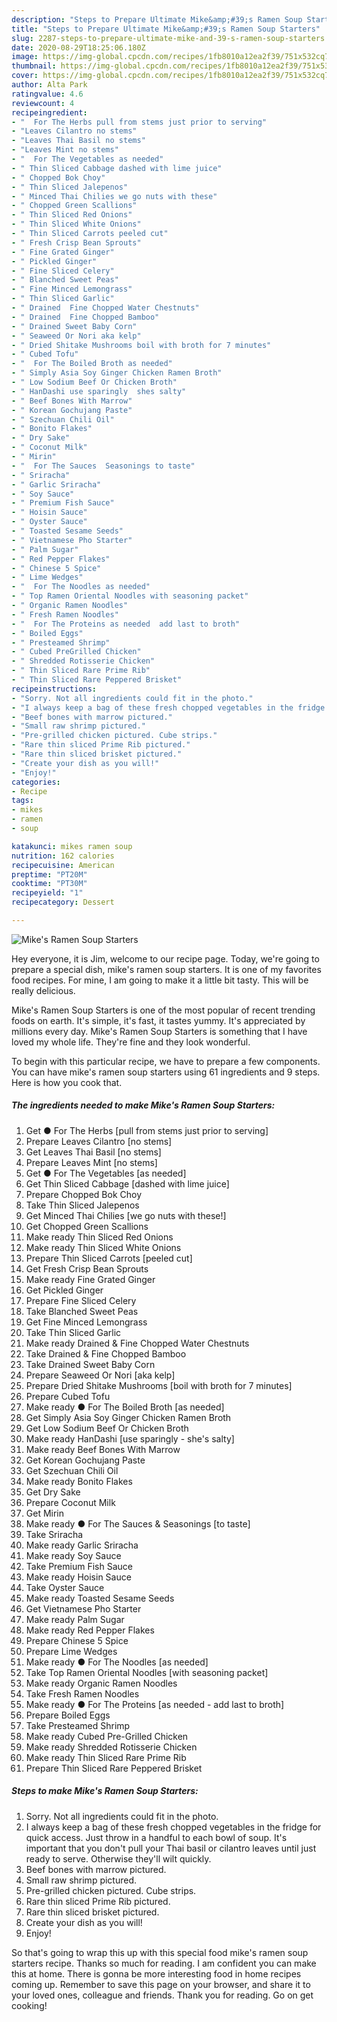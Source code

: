 ```yaml
---
description: "Steps to Prepare Ultimate Mike&amp;#39;s Ramen Soup Starters"
title: "Steps to Prepare Ultimate Mike&amp;#39;s Ramen Soup Starters"
slug: 2287-steps-to-prepare-ultimate-mike-and-39-s-ramen-soup-starters
date: 2020-08-29T18:25:06.180Z
image: https://img-global.cpcdn.com/recipes/1fb8010a12ea2f39/751x532cq70/mikes-ramen-soup-starters-recipe-main-photo.jpg
thumbnail: https://img-global.cpcdn.com/recipes/1fb8010a12ea2f39/751x532cq70/mikes-ramen-soup-starters-recipe-main-photo.jpg
cover: https://img-global.cpcdn.com/recipes/1fb8010a12ea2f39/751x532cq70/mikes-ramen-soup-starters-recipe-main-photo.jpg
author: Alta Park
ratingvalue: 4.6
reviewcount: 4
recipeingredient:
- "  For The Herbs pull from stems just prior to serving"
- "Leaves Cilantro no stems"
- "Leaves Thai Basil no stems"
- "Leaves Mint no stems"
- "  For The Vegetables as needed"
- " Thin Sliced Cabbage dashed with lime juice"
- " Chopped Bok Choy"
- " Thin Sliced Jalepenos"
- " Minced Thai Chilies we go nuts with these"
- " Chopped Green Scallions"
- " Thin Sliced Red Onions"
- " Thin Sliced White Onions"
- " Thin Sliced Carrots peeled cut"
- " Fresh Crisp Bean Sprouts"
- " Fine Grated Ginger"
- " Pickled Ginger"
- " Fine Sliced Celery"
- " Blanched Sweet Peas"
- " Fine Minced Lemongrass"
- " Thin Sliced Garlic"
- " Drained  Fine Chopped Water Chestnuts"
- " Drained  Fine Chopped Bamboo"
- " Drained Sweet Baby Corn"
- " Seaweed Or Nori aka kelp"
- " Dried Shitake Mushrooms boil with broth for 7 minutes"
- " Cubed Tofu"
- "  For The Boiled Broth as needed"
- " Simply Asia Soy Ginger Chicken Ramen Broth"
- " Low Sodium Beef Or Chicken Broth"
- " HanDashi use sparingly  shes salty"
- " Beef Bones With Marrow"
- " Korean Gochujang Paste"
- " Szechuan Chili Oil"
- " Bonito Flakes"
- " Dry Sake"
- " Coconut Milk"
- " Mirin"
- "  For The Sauces  Seasonings to taste"
- " Sriracha"
- " Garlic Sriracha"
- " Soy Sauce"
- " Premium Fish Sauce"
- " Hoisin Sauce"
- " Oyster Sauce"
- " Toasted Sesame Seeds"
- " Vietnamese Pho Starter"
- " Palm Sugar"
- " Red Pepper Flakes"
- " Chinese 5 Spice"
- " Lime Wedges"
- "  For The Noodles as needed"
- " Top Ramen Oriental Noodles with seasoning packet"
- " Organic Ramen Noodles"
- " Fresh Ramen Noodles"
- "  For The Proteins as needed  add last to broth"
- " Boiled Eggs"
- " Presteamed Shrimp"
- " Cubed PreGrilled Chicken"
- " Shredded Rotisserie Chicken"
- " Thin Sliced Rare Prime Rib"
- " Thin Sliced Rare Peppered Brisket"
recipeinstructions:
- "Sorry. Not all ingredients could fit in the photo."
- "I always keep a bag of these fresh chopped vegetables in the fridge for quick access. Just throw in a handful to each bowl of soup. It&#39;s important that you don&#39;t pull your Thai basil or cilantro leaves until just ready to serve. Otherwise they&#39;ll wilt quickly."
- "Beef bones with marrow pictured."
- "Small raw shrimp pictured."
- "Pre-grilled chicken pictured. Cube strips."
- "Rare thin sliced Prime Rib pictured."
- "Rare thin sliced brisket pictured."
- "Create your dish as you will!"
- "Enjoy!"
categories:
- Recipe
tags:
- mikes
- ramen
- soup

katakunci: mikes ramen soup 
nutrition: 162 calories
recipecuisine: American
preptime: "PT20M"
cooktime: "PT30M"
recipeyield: "1"
recipecategory: Dessert

---
```



![Mike&#39;s Ramen Soup Starters](https://img-global.cpcdn.com/recipes/1fb8010a12ea2f39/751x532cq70/mikes-ramen-soup-starters-recipe-main-photo.jpg)

Hey everyone, it is Jim, welcome to our recipe page. Today, we're going to prepare a special dish, mike&#39;s ramen soup starters. It is one of my favorites food recipes. For mine, I am going to make it a little bit tasty. This will be really delicious.



Mike&#39;s Ramen Soup Starters is one of the most popular of recent trending foods on earth. It's simple, it's fast, it tastes yummy. It's appreciated by millions every day. Mike&#39;s Ramen Soup Starters is something that I have loved my whole life. They're fine and they look wonderful.


To begin with this particular recipe, we have to prepare a few components. You can have mike&#39;s ramen soup starters using 61 ingredients and 9 steps. Here is how you cook that.

<!--inarticleads1-->

##### The ingredients needed to make Mike&#39;s Ramen Soup Starters:

1. Get  ● For The Herbs [pull from stems just prior to serving]
1. Prepare Leaves Cilantro [no stems]
1. Get Leaves Thai Basil [no stems]
1. Prepare Leaves Mint [no stems]
1. Get  ● For The Vegetables [as needed]
1. Get  Thin Sliced Cabbage [dashed with lime juice]
1. Prepare  Chopped Bok Choy
1. Take  Thin Sliced Jalepenos
1. Get  Minced Thai Chilies [we go nuts with these!]
1. Get  Chopped Green Scallions
1. Make ready  Thin Sliced Red Onions
1. Make ready  Thin Sliced White Onions
1. Prepare  Thin Sliced Carrots [peeled cut]
1. Get  Fresh Crisp Bean Sprouts
1. Make ready  Fine Grated Ginger
1. Get  Pickled Ginger
1. Prepare  Fine Sliced Celery
1. Take  Blanched Sweet Peas
1. Get  Fine Minced Lemongrass
1. Take  Thin Sliced Garlic
1. Make ready  Drained &amp; Fine Chopped Water Chestnuts
1. Take  Drained &amp; Fine Chopped Bamboo
1. Take  Drained Sweet Baby Corn
1. Prepare  Seaweed Or Nori [aka kelp]
1. Prepare  Dried Shitake Mushrooms [boil with broth for 7 minutes]
1. Prepare  Cubed Tofu
1. Make ready  ● For The Boiled Broth [as needed]
1. Get  Simply Asia Soy Ginger Chicken Ramen Broth
1. Get  Low Sodium Beef Or Chicken Broth
1. Make ready  HanDashi [use sparingly - she&#39;s salty]
1. Make ready  Beef Bones With Marrow
1. Get  Korean Gochujang Paste
1. Get  Szechuan Chili Oil
1. Make ready  Bonito Flakes
1. Get  Dry Sake
1. Prepare  Coconut Milk
1. Get  Mirin
1. Make ready  ● For The Sauces &amp; Seasonings [to taste]
1. Take  Sriracha
1. Make ready  Garlic Sriracha
1. Make ready  Soy Sauce
1. Take  Premium Fish Sauce
1. Make ready  Hoisin Sauce
1. Take  Oyster Sauce
1. Make ready  Toasted Sesame Seeds
1. Get  Vietnamese Pho Starter
1. Make ready  Palm Sugar
1. Make ready  Red Pepper Flakes
1. Prepare  Chinese 5 Spice
1. Prepare  Lime Wedges
1. Make ready  ● For The Noodles [as needed]
1. Take  Top Ramen Oriental Noodles [with seasoning packet]
1. Make ready  Organic Ramen Noodles
1. Take  Fresh Ramen Noodles
1. Make ready  ● For The Proteins [as needed - add last to broth]
1. Prepare  Boiled Eggs
1. Take  Presteamed Shrimp
1. Make ready  Cubed Pre-Grilled Chicken
1. Make ready  Shredded Rotisserie Chicken
1. Make ready  Thin Sliced Rare Prime Rib
1. Prepare  Thin Sliced Rare Peppered Brisket




<!--inarticleads2-->

##### Steps to make Mike&#39;s Ramen Soup Starters:

1. Sorry. Not all ingredients could fit in the photo.
1. I always keep a bag of these fresh chopped vegetables in the fridge for quick access. Just throw in a handful to each bowl of soup. It&#39;s important that you don&#39;t pull your Thai basil or cilantro leaves until just ready to serve. Otherwise they&#39;ll wilt quickly.
1. Beef bones with marrow pictured.
1. Small raw shrimp pictured.
1. Pre-grilled chicken pictured. Cube strips.
1. Rare thin sliced Prime Rib pictured.
1. Rare thin sliced brisket pictured.
1. Create your dish as you will!
1. Enjoy!




So that's going to wrap this up with this special food mike&#39;s ramen soup starters recipe. Thanks so much for reading. I am confident you can make this at home. There is gonna be more interesting food in home recipes coming up. Remember to save this page on your browser, and share it to your loved ones, colleague and friends. Thank you for reading. Go on get cooking!
